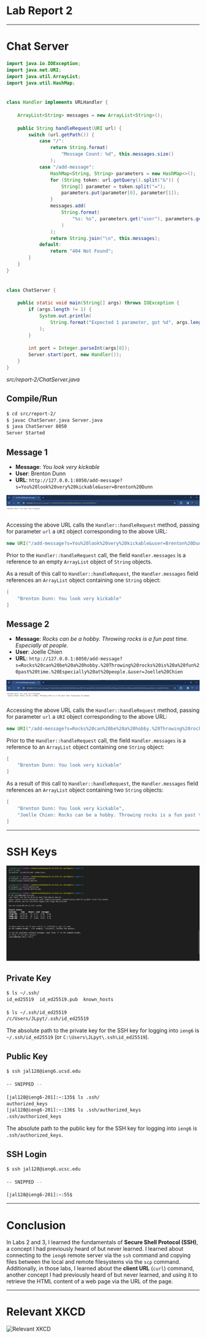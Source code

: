# Lab Report 2

---

# Chat Server

```java
import java.io.IOException;
import java.net.URI;
import java.util.ArrayList;
import java.util.HashMap;


class Handler implements URLHandler {

    ArrayList<String> messages = new ArrayList<String>();

    public String handleRequest(URI url) {
        switch (url.getPath()) {
            case "/":
                return String.format(
                    "Message Count: %d", this.messages.size()
                );
            case "/add-message":
                HashMap<String, String> parameters = new HashMap<>();
                for (String token: url.getQuery().split("&")) {
                    String[] parameter = token.split("=");
                    parameters.put(parameter[0], parameter[1]);
                }
                messages.add(
                    String.format(
                        "%s: %s", parameters.get("user"), parameters.get("s")
                    )
                );
                return String.join("\n", this.messages);
            default:
                return "404 Not Found";
        }
    }
}


class ChatServer {

    public static void main(String[] args) throws IOException {
        if (args.length != 1) {
            System.out.println(
                String.format("Expected 1 parameter, got %d", args.length)
            );
        }

        int port = Integer.parseInt(args[0]);
        Server.start(port, new Handler());
    }
}
```

*src/report-2/ChatServer.java*


## Compile/Run

```bash
$ cd src/report-2/
$ javac ChatServer.java Server.java
$ java ChatServer 8050
Server Started
```

## Message 1

* **Message**: *You look very kickable*
* **User**: Brenton Dunn
* **URL**: `http://127.0.0.1:8050/add-message?s=You%20look%20very%20kickable&user=Brenton%20Dunn`

![Message 1](../assets/report-2/message-1.png)

Accessing the above URL calls the `Handler::handleRequest` method, passing for parameter `url` a `URI` object corresponding to the above URL:

```java
new URI("/add-message?s=You%20look%20very%20kickable&user=Brenton%20Dunn")
```

Prior to the `Handler::handleRequest` call, the field `Handler.messages` is a reference to an empty `ArrayList` object of `String` objects. 

As a result of this call to `Handler::handleRequest`, the `Handler.messages` field references an `ArrayList` object containing one `String` object:

```java
[
    "Brenton Dunn: You look very kickable"
]
```

## Message 2

* **Message**: *Rocks can be a hobby. Throwing rocks is a fun past time. Especially at people.*
* **User**: Joelle Chien
* **URL**: `http://127.0.0.1:8050/add-message?s=Rocks%20can%20be%20a%20hobby.%20Throwing%20rocks%20is%20a%20fun%20past%20time.%20Especially%20at%20people.&user=Joelle%20Chien`

![Message 2](../assets/report-2/message-2.png)

Accessing the above URL calls the `Handler::handleRequest` method, passing for parameter `url` a `URI` object corresponding to the above URL:

```java
new URI("/add-message?s=Rocks%20can%20be%20a%20hobby.%20Throwing%20rocks%20is%20a%20fun%20past%20time.%20Especially%20at%20people.&user=Joelle%20Chien")
```

Prior to the `Handler::handleRequest` call, the field `Handler.messages` is a reference to an `ArrayList` object containing one `String` object:

```java
[
    "Brenton Dunn: You look very kickable"
]
```

As a result of this call to `Handler::handleRequest`, the `Handler.messages` field references an `ArrayList` object containing two `String` objects:

```java
[
    "Brenton Dunn: You look very kickable",
    "Joelle Chien: Rocks can be a hobby. Throwing rocks is a fun past time. Especially at people."
]
```

---

# SSH Keys

![SSH Keys](../assets/report-2/ssh-login.png)

## Private Key

```bash
$ ls ~/.ssh/
id_ed25519  id_ed25519.pub  known_hosts

$ ls ~/.ssh/id_ed25519
/c/Users/JLpyt/.ssh/id_ed25519
```

The absolute path to the private key for the SSH key for logging into `ieng6` is `~/.ssh/id_ed25519` (or `C:\Users\JLpyt\.ssh\id_ed25519`).

## Public Key

```bash
$ ssh jal128@ieng6.ucsd.edu

-- SNIPPED --

[jal128@ieng6-201]:~:135$ ls .ssh/
authorized_keys
[jal128@ieng6-201]:~:136$ ls .ssh/authorized_keys
.ssh/authorized_keys
```

The absolute path to the public key for the SSH key for logging into `ieng6` is `.ssh/authorized_keys`.

## SSH Login

```bash
$ ssh jal128@ieng6.ucsc.edu

-- SNIPPED --

[jal128@ieng6-201]:~:55$ 
```

---

# Conclusion

In Labs 2 and 3, I learned the fundamentals of **Secure Shell Protocol (SSH)**, a concept I had previously heard of but never learned. I learned about connecting to the `ieng6` remote server via the `ssh` command and copying files between the local and remote filesystems via the `scp` command. Additionally, in those labs, I learned about the **client URL** (`curl`) command, another concept I had previously heard of but never learned, and using it to retrieve the HTML content of a web page via the URL of the page.

---

# Relevant XKCD

![Relevant XKCD](https://imgs.xkcd.com/comics/im_an_idiot.png)
